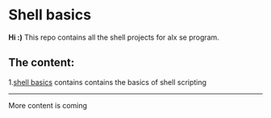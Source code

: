 # Shell basics
**Hi :)**
This repo contains all the shell projects for alx se program.

## The content:
1.[shell basics](https://github.com/sbe4658/alx-system_engineering-devops/tree/master/0x00-shell_basics "shell basics") contains contains the basics of shell scripting
___
More content is coming
